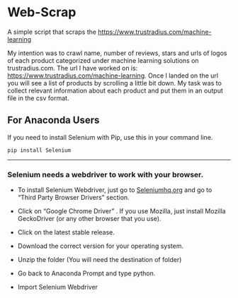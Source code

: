 # Web-Scrap

A simple script that scraps the https://www.trustradius.com/machine-learning

My intention was to crawl name, number of reviews, stars and urls of logos of each product categorized under machine learning solutions on trustradius.com. The url I have worked on is: https://www.trustradius.com/machine-learning. Once I landed on the url you will see a list of products by scrolling a little bit down. My task was to collect relevant information about each product and put them in an output file in the csv format. 

## For Anaconda Users

If you need to install Selenium with Pip, use this in your command line.
```
pip install Selenium
```
---------------------------------------------------------------------------------------------------------------------------------------------------------------------------------

### Selenium needs a webdriver to work with your browser.

- To install Selenium Webdriver, just go to [Seleniumhq.org](https://Seleniumhq.org/) and go to “Third Party Browser Drivers” section.

- Click on “Google Chrome Driver” . If you use Mozilla, just install Mozilla GeckoDriver (or any other browser that you use).

- Click on the latest stable release.

- Download the correct version for your operating system. 

- Unzip the folder (You will need the destination of folder)

- Go back to Anaconda Prompt and type python.

- Import Selenium Webdriver
